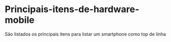 # Principais-itens-de-hardware-mobile
São listados os principais itens para listar um smartphone como top de linha
